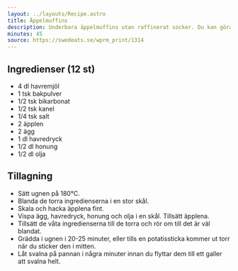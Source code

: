 ```yaml
---
layout: ../layouts/Recipe.astro
title: Äppelmuffins
description: Underbara äppelmuffins utan raffinerat socker. Du kan göra ditt eget havremjöl genom att mixa havregryn tills det blir som grovt mjöl. Det går bra att byta ut honungen till äppelmos för extra äppelsmak.
minutes: 45
source: https://swedeats.se/wprm_print/1314
---
```


## Ingredienser (12 st)

- 4 dl havremjöl
- 1 tsk bakpulver
- 1/2 tsk bikarbonat
- 1/2 tsk kanel
- 1/4 tsk salt
- 2 äpplen
- 2 ägg
- 1 dl havredryck
- 1/2 dl honung
- 1/2 dl olja

## Tillagning

- Sätt ugnen på 180°C.
- Blanda de torra ingredienserna i en stor skål.
- Skala och hacka äpplena fint.
- Vispa ägg, havredryck, honung och olja i en skål. Tillsätt äpplena.
- Tillsätt de våta ingredienserna till de torra och rör om till det är väl blandat.
- Grädda i ugnen i 20-25 minuter, eller tills en potatissticka kommer ut torr när du sticker den i mitten.
- Låt svalna på pannan i några minuter innan du flyttar dem till ett galler att svalna helt.
